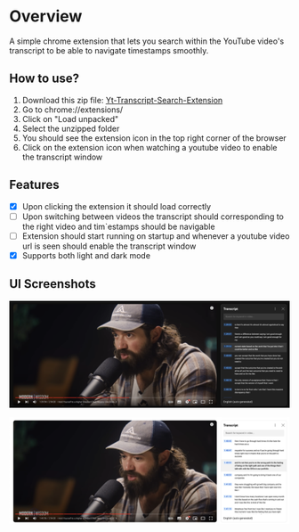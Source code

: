 # Overview

A simple chrome extension that lets you search within the YouTube video's transcript to be able to navigate timestamps smoothly.

## How to use?

1. Download this zip file: [Yt-Transcript-Search-Extension](https://drive.google.com/file/d/1TkosBxqiembl9vCRiwzvmxiQcb9On0Ai/view?usp=drive_link)
2. Go to chrome://extensions/
3. Click on "Load unpacked"
4. Select the unzipped folder
5. You should see the extension icon in the top right corner of the browser
6. Click on the extension icon when watching a youtube video to enable the transcript window

## Features

- [x] Upon clicking the extension it should load correctly
- [ ] Upon switching between videos the transcript should corresponding to the right video and tim`estamps should be navigable
- [ ] Extension should start running on startup and whenever a youtube video url is seen should enable the transcript window
- [x] Supports both light and dark mode

## UI Screenshots

![dark-bg](public/dark.png)

![light-bg](public/light.png)
